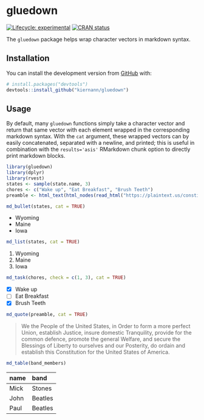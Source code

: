 
<!-- README.md is generated from README.Rmd. Please edit that file -->

# gluedown

<!-- badges: start -->

[![Lifecycle:
experimental](https://img.shields.io/badge/lifecycle-experimental-orange.svg)](https://www.tidyverse.org/lifecycle/#experimental)
[![CRAN
status](https://www.r-pkg.org/badges/version/gluedown)](https://CRAN.R-project.org/package=gluedown)
<!-- badges: end -->

The `gluedown` package helps wrap character vectors in markdown syntax.

## Installation

You can install the development version from
[GitHub](https://github.com/) with:

``` r
# install.packages("devtools")
devtools::install_github("kiernann/gluedown")
```

## Usage

By default, many `gluedown` functions simply take a character vector and
return that same vector with each element wrapped in the corresponding
markdown syntax. With the `cat` argument, these wrapped vectors can by
easily concatenated, separated with a newline, and printed; this is
useful in combination with the `results='asis'` RMarkdown chunk option
to directly print markdown blocks.

``` r
library(gluedown)
library(dplyr)
library(rvest)
states <- sample(state.name, 3)
chores <- c("Wake up", "Eat Breakfast", "Brush Teeth")
preamble <- html_text(html_nodes(read_html("https://plaintext.us/constitution"), "p"))[[1]]
```

``` r
md_bullet(states, cat = TRUE)
```

  - Wyoming
  - Maine
  - Iowa

<!-- end list -->

``` r
md_list(states, cat = TRUE)
```

1.  Wyoming
2.  Maine
3.  Iowa

<!-- end list -->

``` r
md_task(chores, check = c(1, 3), cat = TRUE)
```

  - [x] Wake up
  - [ ] Eat Breakfast
  - [x] Brush Teeth

<!-- end list -->

``` r
md_quote(preamble, cat = TRUE)
```

> We the People of the United States, in Order to form a more perfect
> Union, establish Justice, insure domestic Tranquility, provide for the
> common defence, promote the general Welfare, and secure the Blessings
> of Liberty to ourselves and our Posterity, do ordain and establish
> this Constitution for the United States of America.

``` r
md_table(band_members)
```

| name | band    |
| :--- | :------ |
| Mick | Stones  |
| John | Beatles |
| Paul | Beatles |
